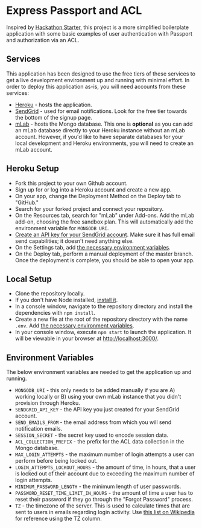 # Express Passport and ACL
Inspired by [Hackathon Starter](https://github.com/sahat/hackathon-starter), this project is a more simplified boilerplate application with some basic examples of user authentication with Passport and authorization via an ACL.

## Services
This application has been designed to use the free tiers of these services to get a live development environment up and running with minimal effort.  In order to deploy this application as-is, you will need accounts from these services:

* [Heroku](https://signup.heroku.com/) - hosts the application.
* [SendGrid](https://sendgrid.com/pricing/) - used for email notifications.  Look for the free tier towards the bottom of the signup page.
* [mLab](https://mlab.com/signup/) - hosts the Mongo database.  This one is **optional** as you can add an mLab database directly to your Heroku instance without an mLab account.  However, if you'd like to have separate databases for your local development and Heroku environments, you will need to create an mLab account.

## Heroku Setup

* Fork this project to your own Github account.
* Sign up for or log into a Heroku account and create a new app.
* On your app, change the Deployment Method on the Deploy tab to "GitHub."
* Search for your forked project and connect your repository.
* On the Resources tab, search for "mLab" under Add-ons.  Add the mLab add-on, choosing the free sandbox plan.  This will automatically add the environment variable for `MONGODB_URI`.
* [Create an API key for your SendGrid account](https://sendgrid.com/docs/User_Guide/Settings/api_keys.html#-Create-an-API-Key).  Make sure it has full email send capabilities; it doesn't need anything else.
* On the Settings tab, add [the necessary environment variables](#environment-variables).
* On the Deploy tab, perform a manual deployment of the master branch.  Once the deployment is complete, you should be able to open your app.

## Local Setup

* Clone the repository locally.
* If you don't have Node installed, [install it](https://nodejs.org/en/download/).
* In a console window, navigate to the repository directory and install the dependencies with `npm install`.
* Create a new file at the root of the repository directory with the name `.env`.  Add [the necessary environment variables](#environment-variables).
* In your console window, execute `npm start` to launch the application.  It will be viewable in your browser at [http://localhost:3000/](http://localhost:3000/).

## Environment Variables
The below environment variables are needed to get the application up and running.

* `MONGODB_URI` - this only needs to be added manually if you are A) working locally or B) using your own mLab instance that you didn't provision through Heroku.
* `SENDGRID_API_KEY` - the API key you just created for your SendGrid account.
* `SEND_EMAILS_FROM` - the email address from which you will send notification emails.
* `SESSION_SECRET` - the secret key used to encode session data.
* `ACL_COLLECTION_PREFIX` - the prefix for the ACL data collection in the Mongo database.
* `MAX_LOGIN_ATTEMPTS` - the maximum number of login attempts a user can perform before being locked out.
* `LOGIN_ATTEMPTS_LOCKOUT_HOURS` - the amount of time, in hours, that a user is locked out of their account due to exceeding the maximum number of login attempts.
* `MINIMUM_PASSWORD_LENGTH` - the minimum length of user passwords.
* `PASSWORD_RESET_TIME_LIMIT_IN_HOURS` - the amount of time a user has to reset their password if they go through the "Forgot Password" process.
* `TZ` - the timezone of the server.  This is used to calculate times that are sent to users in emails regarding login activity.  Use [this list on Wikipedia](https://en.wikipedia.org/wiki/List_of_tz_database_time_zones) for reference using the TZ column.